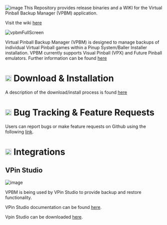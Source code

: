 ![image](https://github.com/mmattner/vPinBackupManagerApp/assets/483200/602aa57a-d35b-4d79-971a-9319df3b2161)
This Repository provides release binaries and a WIKI for the Virtual Pinball Backup Manager (VPBM) application.

Visit the wiki [here](https://github.com/mmattner/vPinBackupManagerApp/wiki)

![vpbmFullScreen](https://github.com/mmattner/vPinBackupManagerApp/assets/483200/1f0dd59b-f993-4eb3-957e-f4d766fe3214)

Virtual Pinball Backup Manager (VPBM) is designed to manage backups of individual Virtual Pinball games within a Pinup System/Baller Installer installation. VPBM currently supports Visual Pinball (VPX) and Future Pinball emulators. Further information can be found [here](https://github.com/mmattner/vPinBackupManagerApp/wiki)

# <img src="https://github.com/mmattner/vPinBackupManagerApp/assets/483200/a160ecf5-40f2-435f-984f-3d713716f3cf" width="20" /> Download & Installation
A description of the download/install process is found [here]([https://github.com/mmattner/vPinBackupManagerApp/wiki#](https://github.com/mmattner/vPinBackupManagerApp/wiki#-download--installation))

# <img src="https://github.com/mmattner/vPinBackupManagerApp/assets/483200/a160ecf5-40f2-435f-984f-3d713716f3cf" width="20" /> Bug Tracking & Feature Requests
Users can report bugs or make feature requests on Github using the following [link](https://github.com/mmattner/vPinBackupManagerApp/issues/new).
# <img src="https://github.com/mmattner/vPinBackupManagerApp/assets/483200/a160ecf5-40f2-435f-984f-3d713716f3cf" width="20" /> Integrations
## VPin Studio
![image](https://github.com/mmattner/vPinBackupManagerApp/assets/483200/d1742dff-cf4c-4d7f-a4ea-748437680d15)

VPBM is being used by VPin Studio to provide backup and restore functionality.

VPin Studio documentation can be found [here](https://github.com/syd711/vpin-studio/wiki).

Vpin Studio can be downloaded [here](https://github.com/mmattner/vPinBackupManagerApp/releases).
